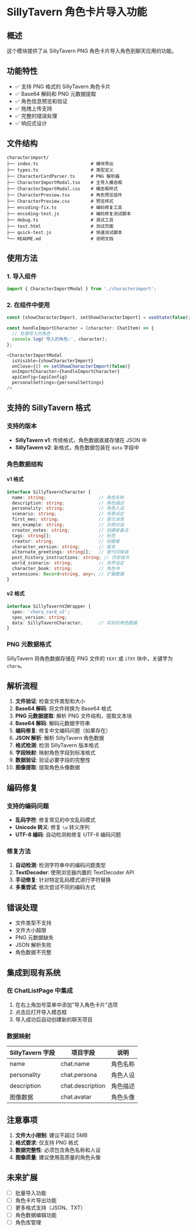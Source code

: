 # SillyTavern 角色卡片导入功能

## 概述

这个模块提供了从 SillyTavern PNG 角色卡片导入角色到聊天应用的功能。

## 功能特性

- ✅ 支持 PNG 格式的 SillyTavern 角色卡片
- ✅ Base64 解码和 PNG 元数据提取
- ✅ 角色信息预览和验证
- ✅ 拖拽上传支持
- ✅ 完整的错误处理
- ✅ 响应式设计

## 文件结构

```
characterimport/
├── index.ts                    # 模块导出
├── types.ts                    # 类型定义
├── CharacterCardParser.ts      # PNG 解析器
├── CharacterImportModal.tsx    # 主导入模态框
├── CharacterImportModal.css    # 模态框样式
├── CharacterPreview.tsx        # 角色预览组件
├── CharacterPreview.css        # 预览样式
├── encoding-fix.ts             # 编码修复工具
├── encoding-test.js            # 编码修复测试脚本
├── debug.ts                    # 调试工具
├── test.html                   # 测试页面
├── quick-test.js               # 快速测试脚本
└── README.md                   # 说明文档
```

## 使用方法

### 1. 导入组件

```typescript
import { CharacterImportModal } from './characterimport';
```

### 2. 在组件中使用

```typescript
const [showCharacterImport, setShowCharacterImport] = useState(false);

const handleImportCharacter = (character: ChatItem) => {
  // 处理导入的角色
  console.log('导入的角色:', character);
};

<CharacterImportModal
  isVisible={showCharacterImport}
  onClose={() => setShowCharacterImport(false)}
  onImportCharacter={handleImportCharacter}
  apiConfig={apiConfig}
  personalSettings={personalSettings}
/>
```

## 支持的 SillyTavern 格式

### 支持的版本

- **SillyTavern v1**: 传统格式，角色数据直接存储在 JSON 中
- **SillyTavern v2**: 新格式，角色数据包装在 `data` 字段中

### 角色数据结构

#### v1 格式
```typescript
interface SillyTavernCharacter {
  name: string;                    // 角色名称
  description: string;             // 角色描述
  personality: string;             // 角色人设
  scenario: string;                // 场景设定
  first_mes: string;               // 首次消息
  mes_example: string;             // 示例对话
  creator_notes: string;           // 创建者备注
  tags: string[];                  // 标签
  creator: string;                 // 创建者
  character_version: string;       // 版本
  alternate_greetings: string[];   // 替代问候语
  post_history_instructions: string; // 历史指令
  world_scenario: string;          // 世界设定
  character_book: string;          // 角色书
  extensions: Record<string, any>; // 扩展数据
}
```

#### v2 格式
```typescript
interface SillyTavernV2Wrapper {
  spec: 'chara_card_v2';
  spec_version: string;
  data: SillyTavernCharacter;      // 实际的角色数据
}
```

### PNG 元数据格式

SillyTavern 将角色数据存储在 PNG 文件的 `tEXt` 或 `iTXt` 块中，关键字为 `chara`。

## 解析流程

1. **文件验证**: 检查文件类型和大小
2. **Base64 解码**: 将文件转换为 Base64 格式
3. **PNG 元数据提取**: 解析 PNG 文件结构，提取文本块
4. **Base64 解码**: 解码元数据字符串
5. **编码修复**: 修复中文编码问题（如果存在）
6. **JSON 解析**: 解析 SillyTavern 角色数据
7. **格式检测**: 检测 SillyTavern 版本格式
8. **字段映射**: 映射角色字段到标准格式
9. **数据验证**: 验证必要字段的完整性
10. **图像提取**: 提取角色头像数据

## 编码修复

### 支持的编码问题

- **乱码字符**: 修复常见的中文乱码模式
- **Unicode 转义**: 修复 `\u` 转义序列
- **UTF-8 编码**: 自动检测和修复 UTF-8 编码问题

### 修复方法

1. **自动检测**: 检测字符串中的编码问题类型
2. **TextDecoder**: 使用浏览器内置的 TextDecoder API
3. **手动修复**: 针对特定乱码模式进行字符替换
4. **多重尝试**: 依次尝试不同的编码方式

## 错误处理

- 文件类型不支持
- 文件大小超限
- PNG 元数据缺失
- JSON 解析失败
- 角色数据不完整

## 集成到现有系统

### 在 ChatListPage 中集成

1. 在右上角加号菜单中添加"导入角色卡片"选项
2. 点击后打开导入模态框
3. 导入成功后自动创建新的聊天项目

### 数据映射

| SillyTavern 字段 | 项目字段 | 说明 |
|------------------|----------|------|
| name | chat.name | 角色名称 |
| personality | chat.persona | 角色人设 |
| description | chat.description | 角色描述 |
| 图像数据 | chat.avatar | 角色头像 |

## 注意事项

1. **文件大小限制**: 建议不超过 5MB
2. **格式要求**: 仅支持 PNG 格式
3. **数据完整性**: 必须包含角色名称和人设
4. **图像质量**: 建议使用高质量的角色头像

## 未来扩展

- [ ] 批量导入功能
- [ ] 角色卡片导出功能
- [ ] 更多格式支持（JSON、TXT）
- [ ] 角色数据编辑功能
- [ ] 角色库管理 